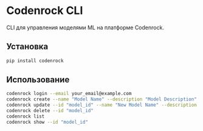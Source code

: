 # Codenrock CLI

CLI для управления моделями ML на платформе Codenrock.

## Установка

```sh
pip install codenrock
```

## Использование

```sh
codenrock login --email your_email@example.com
codenrock create --name "Model Name" --description "Model Description" --path "/path/to/model"
codenrock update --id "model_id" --name "New Model Name" --description "New Description" --path "/path/to/new/model"
codenrock delete --id "model_id"
codenrock list
codenrock show --id "model_id"
```
